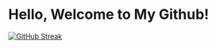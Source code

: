 
# Hello, Welcome to My Github! 
[![GitHub Streak](https://github-readme-streak-stats.herokuapp.com?user=bahadirumutiscimen&theme=tokyonight&date_format=j%20M%5B%20Y%5D)](https://git.io/streak-stats)
